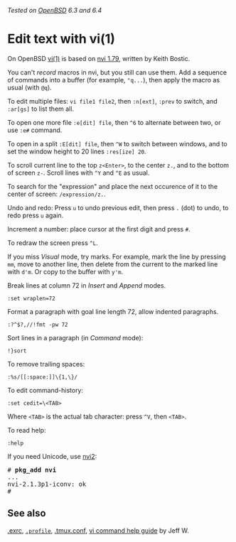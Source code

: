 _Tested on [OpenBSD](/openbsd/) 6.3 and 6.4_

# Edit text with vi(1)

On OpenBSD [vi(1)](https://man.openbsd.org/vi.1) is based on [nvi
1.79](https://sites.google.com/a/bostic.com/keithbostic/vi), written
by Keith Bostic.

You can't _record_ macros in nvi, but you still can use them. Add
a sequence of commands into a buffer (for example, `"q...`), then
apply the macro as usual (with `@q`).

To edit multiple files: `vi file1 file2`, then `:n[ext]`, `:prev` to
switch, and `:ar[gs]` to list them all.

To open one more file `:e[dit] file`, then `^6` to alternate between
two, or use `:e#` command.

To open in a split `:E[dit] file`, then `^W` to switch between windows,
and to set the window height to 20 lines `:res[ize] 20`.

To scroll current line to the top `z<Enter>`, to the center `z.`,
and to the bottom of screen `z-`. Scroll lines with `^Y` and
`^E` as usual.

To search for the "expression" and place the next occurence of it
to the center of screen: `/expression/z.`.

Undo and redo: Press `u` to undo previous edit, then press `.` (dot)
to undo, to redo press `u` again.

Increment a number: place cursor at the first digit and press `#`.

To redraw the screen press `^L`.

If you miss _Visual_ mode, try marks. For example, mark the line
by pressing `mm`, move to another line, then delete from the current
to the marked line with `d'm`. Or copy to the buffer with `y'm`.

Break lines at column 72 in _Insert_ and _Append_ modes.

    :set wraplen=72

Format a paragraph with goal line length 72, allow indented paragraphs.

    :?^$?,//!fmt -pw 72

Sort lines in a paragraph (in _Command_ mode):

    !}sort

To remove trailing spaces:

    :%s/[[:space:]]\{1,\}/


To edit command-history:

    :set cedit=\<TAB>

Where `<TAB>` is the actual tab character: press `^V`, then `<TAB>`.

To read help:

    :help

If you need Unicode, use [nvi2](https://github.com/lichray/nvi2):

<pre>
# <b>pkg_add nvi</b>
...
nvi-2.1.3p1-iconv: ok
#
</pre>

## See also

[.exrc](/openbsd/exrc),
[`.profile`](/openbsd/profile),
[.tmux.conf](/openbsd/tmux.conf),
[vi command help guide](http://www.jeffw.com/vi/vi_help.txt) by Jeff W.
